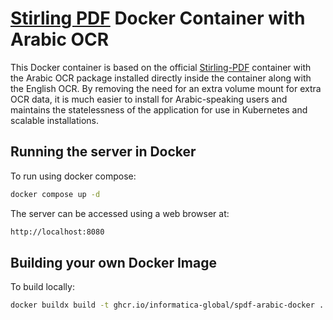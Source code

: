 # [Stirling PDF](https://stirlingtools.com/) Docker Container with Arabic OCR

This Docker container is based on the official [Stirling-PDF](https://github.com/Stirling-Tools/Stirling-PDF) container with the Arabic OCR package installed directly inside the container along with the English OCR. By removing the need for an extra volume mount for extra OCR data, it is much easier to install for Arabic-speaking users and maintains the statelessness of the application for use in Kubernetes and scalable installations.

## Running the server in Docker

To run using docker compose:

```sh
docker compose up -d
```

The server can be accessed using a web browser at:

```sh
http://localhost:8080
```

## Building your own Docker Image

To build locally:

```sh
docker buildx build -t ghcr.io/informatica-global/spdf-arabic-docker .
```
